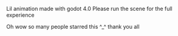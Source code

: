 Lil animation made with godot 4.0
Please run the scene for the full experience 

Oh wow so many people starred this ^_^
thank you all
